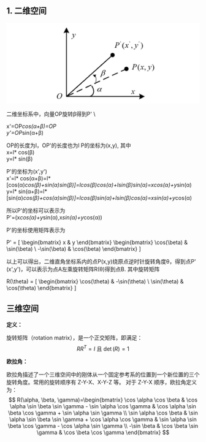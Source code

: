 
## 1. 二维空间
![图一](../Resources/2d_rotation.png)

二维坐标系中，向量OP旋转β得到P' \

x'=OP*cos(α+β)=OP \
y'=OP*sin(α+β)

OP的长度为l，OP'的长度也为l
P的坐标为(x,y), 其中\
x=l* cos(β)\
y=l* sin(β)

P'的坐标为(x',y') \
x'=l* cos(α+β)=l*[cos(α)*cos(β)+sin(α)*sin(β)]=l*cos(β)*cos(α)+l*sin(β)*sin(α)=x*cos(α)+y*sin(α)
\
y=l* sin(α+β)=l*[sin(α)*cos(β)+cos(α)*sin(β)]=l*cos(β)*sin(α)+l*sin(β)*cos(α)=x*sin(α)+y*cos(α)

所以P'的坐标可以表示为\
P'=(x*cos(α)+y*sin(α),x*sin(α)+y*cos(α))

P'的坐标使用矩阵表示为


P' = \[
\begin{bmatrix}
x & y
\end{bmatrix}
\begin{bmatrix}
\cos(\beta) & \sin(\beta) \\
-\sin(\beta) & \cos(\beta)
\end{bmatrix}
\]


以上可以得出，二维直角坐标系内的点P(x,y)绕原点逆时针旋转角度θ，得到点P' (x',y')，可以表示为点A左乘旋转矩阵R(θ)得到点B.
其中旋转矩阵

R(\theta) = \[
\begin{bmatrix}
\cos(\theta) & -\sin(\theta) \\
\sin(\theta) & \cos(\theta)
\end{bmatrix}
\]

## 三维空间
**定义：**

旋转矩阵（rotation matrix），是一个正交矩阵，即满足：
$$
R R^{T}=I \text { 且 } \operatorname{det}(R)=1
$$

**欧拉角：**

欧拉角描述了一个三维空间中的刚体从一个固定参考系的位置到一个新位置的三个旋转角度。常用的旋转顺序有 Z-Y-X、X-Y-Z 等。
对于 Z-Y-X 顺序，欧拉角定义为：
$$
R(\alpha, \beta, \gamma)=\begin{bmatrix}
    \cos \alpha \cos \beta & \cos \alpha \sin \beta \sin \gamma - \sin \alpha \cos \gamma & \cos \alpha \sin \beta \cos \gamma + \sin \alpha \sin \gamma \\
    \sin \alpha \cos \beta & \sin \alpha \sin \beta \sin \gamma + \cos \alpha \cos \gamma & \sin \alpha \sin \beta \cos \gamma - \cos \alpha \sin \gamma \\
    -\sin \beta & \cos \beta \sin \gamma & \cos \beta \cos \gamma
\end{bmatrix}
$$




